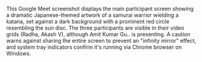 This Google Meet screenshot displays the main participant screen showing a dramatic Japanese-themed artwork of a samurai warrior wielding a katana, set against a dark background with a prominent red circle resembling the sun disc. The three participants are visible in their video grids (Radha, Akash V), although Amit Kumar Gu.. is presenting. A caution warns against sharing the entire screen to prevent an "infinity mirror" effect, and system tray indicators confirm it's running via Chrome browser on Windows.